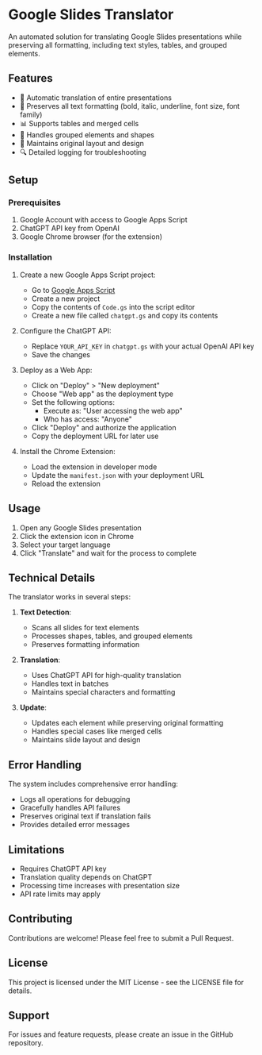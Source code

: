 # Google Slides Translator

An automated solution for translating Google Slides presentations while preserving all formatting, including text styles, tables, and grouped elements.

## Features

- 🔄 Automatic translation of entire presentations
- 💅 Preserves all text formatting (bold, italic, underline, font size, font family)
- 📊 Supports tables and merged cells
- 🎨 Handles grouped elements and shapes
- 🎯 Maintains original layout and design
- 🔍 Detailed logging for troubleshooting

## Setup

### Prerequisites

1. Google Account with access to Google Apps Script
2. ChatGPT API key from OpenAI
3. Google Chrome browser (for the extension)

### Installation

1. Create a new Google Apps Script project:
   - Go to [Google Apps Script](https://script.google.com/)
   - Create a new project
   - Copy the contents of `Code.gs` into the script editor
   - Create a new file called `chatgpt.gs` and copy its contents

2. Configure the ChatGPT API:
   - Replace `YOUR_API_KEY` in `chatgpt.gs` with your actual OpenAI API key
   - Save the changes

3. Deploy as a Web App:
   - Click on "Deploy" > "New deployment"
   - Choose "Web app" as the deployment type
   - Set the following options:
     - Execute as: "User accessing the web app"
     - Who has access: "Anyone"
   - Click "Deploy" and authorize the application
   - Copy the deployment URL for later use

4. Install the Chrome Extension:
   - Load the extension in developer mode
   - Update the `manifest.json` with your deployment URL
   - Reload the extension

## Usage

1. Open any Google Slides presentation
2. Click the extension icon in Chrome
3. Select your target language
4. Click "Translate" and wait for the process to complete

## Technical Details

The translator works in several steps:

1. **Text Detection**:
   - Scans all slides for text elements
   - Processes shapes, tables, and grouped elements
   - Preserves formatting information

2. **Translation**:
   - Uses ChatGPT API for high-quality translation
   - Handles text in batches
   - Maintains special characters and formatting

3. **Update**:
   - Updates each element while preserving original formatting
   - Handles special cases like merged cells
   - Maintains slide layout and design

## Error Handling

The system includes comprehensive error handling:
- Logs all operations for debugging
- Gracefully handles API failures
- Preserves original text if translation fails
- Provides detailed error messages

## Limitations

- Requires ChatGPT API key
- Translation quality depends on ChatGPT
- Processing time increases with presentation size
- API rate limits may apply

## Contributing

Contributions are welcome! Please feel free to submit a Pull Request.

## License

This project is licensed under the MIT License - see the LICENSE file for details.

## Support

For issues and feature requests, please create an issue in the GitHub repository. 